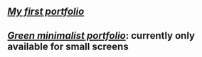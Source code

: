 ## _[My first portfolio](https://portfolio-andersonfpcorrea.netlify.app/)_

## _[Green minimalist portfolio](https://andersonfpcorrea-portfolio-green.netlify.app/)_: currently only available for small screens



